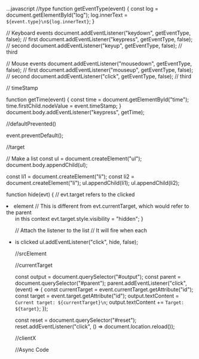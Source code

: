 ...javascript
//type
function getEventType(event) {
  const log = document.getElementById("log");
  log.innerText = `${event.type}\n${log.innerText}`;
}

// Keyboard events
document.addEventListener("keydown", getEventType, false); // first
document.addEventListener("keypress", getEventType, false); // second
document.addEventListener("keyup", getEventType, false); // third

// Mouse events
document.addEventListener("mousedown", getEventType, false); // first
document.addEventListener("mouseup", getEventType, false); // second
document.addEventListener("click", getEventType, false); // third


<!-- The type read-only property of the Event interface returns a string containing the event's type. It is set when the event is constructed and is the name commonly used to refer to the specific event, such as click, load, or error. -->

// timeStamp
<!-- The timeStamp read-only property of the Event interface returns the time (in milliseconds) at which the event was created. -->

function getTime(event) {
  const time = document.getElementById("time");
  time.firstChild.nodeValue = event.timeStamp;
}
document.body.addEventListener("keypress", getTime);

//defaultPrevented()
<!-- The preventDefault() method of the Event interface tells the user agent that if the event does not get explicitly handled, its default action should not be taken as it normally would be. -->

event.preventDefault();

//target
<!-- The read-only target property of the Event interface is a reference to the object onto which the event was dispatched. It is different from Event.currentTarget when the event handler is called during the bubbling or capturing phase of the event. -->

// Make a list
const ul = document.createElement("ul");
document.body.appendChild(ul);

const li1 = document.createElement("li");
const li2 = document.createElement("li");
ul.appendChild(li1);
ul.appendChild(li2);

function hide(evt) {
  // evt.target refers to the clicked <li> element
  // This is different from evt.currentTarget, which would refer to the parent <ul> in this context
  evt.target.style.visibility = "hidden";
}

// Attach the listener to the list
// It will fire when each <li> is clicked
ul.addEventListener("click", hide, false);


//srcElement
<!-- The deprecated Event.srcElement is an alias for the Event.target property. Use Event.target instead -->

//currentTarget
<!-- The currentTarget read-only property of the Event interface identifies the element to which the event handler has been attached. -->
const output = document.querySelector("#output");
const parent = document.querySelector("#parent");
parent.addEventListener("click", (event) => {
  const currentTarget = event.currentTarget.getAttribute("id");
  const target = event.target.getAttribute("id");
  output.textContent = `Current target: ${currentTarget}\n`;
  output.textContent += `Target: ${target}`;
});

const reset = document.querySelector("#reset");
reset.addEventListener("click", () => document.location.reload());


//clientX

//Async Code 
<!--
    -> Javascript :
            => Synchronus
            => Single Threaded
    -> Execution Context
            => Execute one line of code at a time 
            => console.log - 1 // each operation waits for the last one to complete before execution.
            => console.log - 2 
            (call stack) - (memory heap)

            ...Synchronous
            It executes code sequentially, one line at a time, in the order it's encountered.

            ...Single Threaded
            It was designed to be simple and efficient for its original use case of adding interactivity to web pages.
            
    Blocking Code 
    => Block the flow of program
    => Read file Sync.
    Vs
    Non Blocking Code
    => Does not block execution
    => Read file Async.





>

...